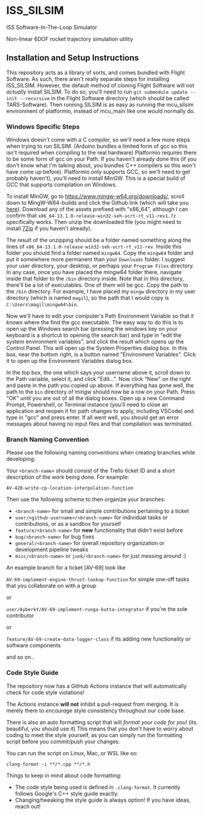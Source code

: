 # ISS_SILSIM

ISS Software-In-The-Loop Simulator

Non-linear 6DOF rocket trajectory simulation utility


## Installation and Setup Instructions

This repository acts as a library of sorts, and comes bundled with Flight Software. As such,
there aren't really separate steps for installing ISS_SILSIM. However, the default method of cloning
Flight Software will not *actually* install SILSIM. To do so, you'll need to run 
`git submodule update --init --recursive` in the Flight Software directory (which should be called TARS-Software).
Then running SILSIM is as easy as running the mcu_silsim environment of platformio, instead of mcu_main
like one would normally do.

### Windows Specific Steps

Windows doesn't come with a C compiler, so we'll need a few more steps when trying to run SILSIM. (Arduino bundles a limited form of gcc
so this isn't required when compiling to the real hardware)
Platformio requires there to be some form of gcc on your Path. If you haven't already done this (if you don't know what I'm talking about, you
bundles C++ compilers so this won't have come up before). Platformio only supports GCC, so we'll need to get
probably haven't), you'll need to install MinGW. This is a special build of GCC that supports compilation
on Windows. 

To install MinGW, go to https://www.mingw-w64.org/downloads/, scroll down to MingW-W64-builds and click the Github link 
(which will take you [here](https://github.com/niXman/mingw-builds-binaries/releases)). Download any of the assets
prefixed with "x86_64", although I can confirm that `x86_64-13.1.0-release-win32-seh-ucrt-rt_v11-rev1.7z` specifically works.
Then unzip the downloaded file (you might need to install [7Zip](https://www.7-zip.org/) if you haven't already).

The result of the unzipping should be a folder named something along the lines of `x86_64-13.1.0-release-win32-seh-ucrt-rt_v11-rev`.
Inside this folder you should find a folder named `mingw64`. Copy the `mingw64` folder and put it somewhere more permanent
than your `Downloads` folder. I suggest your user directory, your desktop, or perhaps your `Program Files` directory. In any case, 
once you have placed the mingw64 folder there, navigate inside that folder to the `/bin` directory inside. Note that in 
this directory, there'll be a lot of executables. One of them will be gcc. Copy the path to the `/bin` directory. For example, 
I have placed my `mingw` directory in my user directory (which is named `magil`), so the path that I would copy is 
`C:\Users\magil\mingw64\bin`.

Now we'll have to edit your computer's Path Environment Variable so that it knows where the find the gcc executable.
The easy way to do this is to open up the Windows search bar (pressing the windows key on your keyboard is a shortcut to opening
the search bar) and type in "edit the system environment variables", and click the result which opens up the Control
Panel. This will open up the System Properties dialog box. In this box, near the bottom right, is a button named
"Environment Variables". Click it to open up the Environment Variables dialog box.

In the top box, the one which says your username above it, scroll down to the Path variable, select it, and click
"Edit...". Now click "New" on the right and paste in the path you copied up above. If everything has gone well,
the path to the `bin` directory of mingw should now be a row on your Path. Press "OK" until you are out of all the dialog 
boxes. Open up a new Command Prompt, Powershell, or Terminal instance (you'll need to close an application and reopen it
for path changes to apply, including VSCode) and type in "gcc" and press enter. If all went well, you should get
an error messages about having no input files and that compilation was terminated.

### Branch Naming Convention
Please use the following naming conventions when creating branches while developing:

Your `<branch-name>` should consist of the Trello ticket ID and a short description of the work being done. For example:

`AV-420-write-cp-location-interpolation-function`

Then use the following scheme to then organize your branches:

- `<branch-name>` for small and simple contributions pertaining to a ticket
- `user/<github-username>/<branch-name>` for individual tasks or contributions, or as a sandbox for yourself
- `feature/<branch-name>` for **new** functionality that didn't exist before
- `bug/<branch-name>` for bug fixes
- `general/<branch-name>` for overall repository organization or development pipeline tweaks
- `misc/<branch-name>` or `junk/<branch-name>` for just messing around :)


An example branch for a ticket [AV-69] look like

`AV-69-implement-engine-thrust-lookup-function` for simple one-off tasks that you collaborate on with a group

or

`user/AyberkY/AV-69-implement-runga-kutta-integrator` if you're the sole contributor

or

`feature/AV-69-create-data-logger-class` if its adding new functionality or software components

and so on..

### Code Style Guide
The repository now has a GitHub Actions instance that will automatically check for code style violations!

The Actions instance **will not** inhibit a pull-request from merging. It is merely there to _encourage_ style consistency throughout our code base.

There is also an auto formatting script that will _format your code for you_! (its beautiful, you should use it) This means that you don't have to worry about coding to meet the style yourself, as you can simply run the formatting script before you commit/push your changes.

You can run the script on Linux, Mac, or WSL like so:
```
clang-format -i **/*.cpp **/*.h
```

Things to keep in mind about code formatting:
- The code style being used is defined in `.clang-format`. It currently follows Google's C++ style guide exactly.
- Changing/tweaking the style guide is always option! If you have ideas, reach out!

